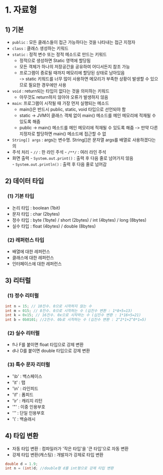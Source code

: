 # 1. 자료형
## 1) 기본
* `public` : 모든 클래스들이 접근 가능하다는 것을 나타내는 접근 지정자
* `class` : 클래스 생성하는 키워드
* `static` : 정적 변수 또는 정적 메소드로 만드는 키워드
   - 정적으로 생성하면 Static 영역에 할당됨
   - 모든 객체가 하나의 저장공간을 공유하여 어디서든지 참조 가능
   - 프로그램이 죵로될 때까지 메모리에 할당된 상태로 남아있음<br>
     -> static 키워드를 너무 많이 사용하면 메모리가 부족한 상황이 발생할 수 있으므로
        필요한 경우에만 사용 
* `void` : return되는 타입이 없다는 것을 의미하는 키워드
  - 아무것도 return하지 않아야 오류가 발생하지 않음
* `main`: 프로그램이 시작될 때 가장 먼저 실행되는 메소드
  - main()은 반드시 public, static, void 타입으로 선언되야 함
  - static -> JVM이 클래스 객체 없이 main() 메소드를 메인 메모리에 적재될 수 있도록 해줌
  - public -> main() 메소드를 메인 메모리에 적재될 수 있도록 해줌
           -> 만약 다른 지정자로 할당하면 main() 메소드에 접근할 수 없
* `String[] args` : args는 변수명. String[]은 문자열 args를 배열로 사용하겠다는 의
* 주석 처리 - `//` : 한 라인 주석
            - `/**/` : 여러 라인 주석
* 화면 출력 - `System.out.print()` : 출력 후 다음 줄로 넘어가지 않음<br/>
            - `System.out.println()` : 출력 후 다음 줄로 넘어감
## 2) 데이터 타입
###  &nbsp;&nbsp;(1) 기본 타입
* 논리 타입 : boolean (1bit)
* 문자 타입 : char (2bytes)
* 정수 타입 : byte (1byte) / short (2bytes) / int (4bytes) / long (8bytes)
* 실수 타입 : float (4bytes) / double (8bytes)
###  &nbsp;&nbsp;(2) 레퍼런스 타입
* 배열에 대한 레퍼런스
* 클래스에 대한 레퍼런스
* 인터페이스에 대한 레퍼런스
## 3) 리터럴
###  &nbsp;&nbsp;(1) 정수 리터럴
```java
int n = 15; // 10진수. 0으로 시작하지 않는 수
int m = 015; // 8진수. 0으로 시작하는 수 (십진수 변환 : 1*8+5=13)
int k = 0x15; // 16진수. 0x으로 시작하는 수 (십진수 변환 : 1*16+5=21)
int b = 0b0101; //2진수. 0b로 시작하는 수 (십진수 변환 : 2^2*1+2^0*1=5)
```
###  &nbsp;&nbsp;(2) 실수 리터럴
* f나 F를 붙이면 float 타입으로 강제 변환
* d나 D를 붙이면 double 타입으로 강제 변환
###  &nbsp;&nbsp;(3) 특수 문자 리터럴
* '\b' : 백스페이스
* '\t' : 탭
* '\n' : 라인피드
* '\f' : 폼피드
* '\r' : 캐리지 리턴
* '\"' : 이중 인용부호
* '\'' : 단일 인용부호
* '\\' : 백슬래시
## 4) 타입 변환
* 자동 타입 변환 : 컴파일러가 '작은 타입'을 '큰 타입'으로 자동 변환
* 강제 타입 변환(캐스팅) : 개발자가 강제로 타입 변환
```java
double d = 1.9;
int n = (int)d; //double형 d를 int형으로 강제 타입 변환
```
